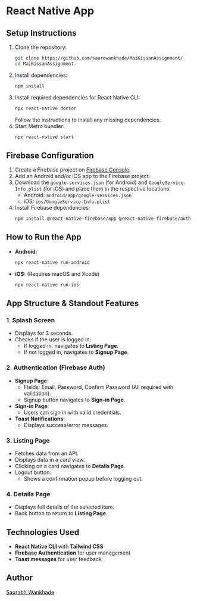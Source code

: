 # React Native App

## Setup Instructions

1. Clone the repository:
   ```sh
   git clone https://github.com/saurowankhade/MaiKissanAssignment/
   cd MaiKissanAssignment
   ```
2. Install dependencies:
   ```sh
   npm install
   ```
3. Install required dependencies for React Native CLI:
   ```sh
   npx react-native doctor
   ```
   Follow the instructions to install any missing dependencies.
4. Start Metro bundler:
   ```sh
   npx react-native start
   ```

## Firebase Configuration

1. Create a Firebase project on [Firebase Console](https://console.firebase.google.com/).
2. Add an Android and/or iOS app to the Firebase project.
3. Download the `google-services.json` (for Android) and `GoogleService-Info.plist` (for iOS) and place them in the respective locations:
   - Android: `android/app/google-services.json`
   - iOS: `ios/GoogleService-Info.plist`
4. Install Firebase dependencies:
   ```sh
   npm install @react-native-firebase/app @react-native-firebase/auth
   ```

## How to Run the App

- **Android:**
  ```sh
  npx react-native run-android
  ```
- **iOS:** (Requires macOS and Xcode)
  ```sh
  npx react-native run-ios
  ```

## App Structure & Standout Features

### 1. **Splash Screen**

- Displays for 3 seconds.
- Checks if the user is logged in:
  - If logged in, navigates to **Listing Page**.
  - If not logged in, navigates to **Signup Page**.

### 2. **Authentication (Firebase Auth)**

- **Signup Page**:
  - Fields: Email, Password, Confirm Password (All required with validation).
  - Signup button navigates to **Sign-in Page**.
- **Sign-in Page**:
  - Users can sign in with valid credentials.
- **Toast Notifications**:
  - Displays success/error messages.

### 3. **Listing Page**

- Fetches data from an API.
- Displays data in a card view.
- Clicking on a card navigates to **Details Page**.
- Logout button:
  - Shows a confirmation popup before logging out.

### 4. **Details Page**

- Displays full details of the selected item.
- Back button to return to **Listing Page**.

## Technologies Used

- **React Native CLI** with **Tailwind CSS**
- **Firebase Authentication** for user management
- **Toast messages** for user feedback

## Author

[Saurabh Wankhade](https://saurowankhade.vercel.app/)







